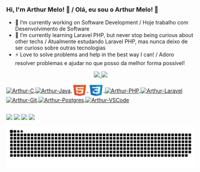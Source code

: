 ### Hi, I'm Arthur Melo! 👋 / Olá, eu sou o Arthur Melo! 👋

- 🔭 I’m currently working on Software Development / Hoje trabalho com Desenvolvimento de Software
- 🌱 I’m currently learning Laravel PHP, but never stop being curious about other techs / Atualmente estudando Laravel PHP, mas nunca deixo de ser curioso sobre outras tecnologias
- ⚡ Love to solve problems and help in the best way I can! / Adoro resolver problemas e ajudar no que posso da melhor forma possível!

<div align="center">
  <a href="https://github.com/meloarthur">
  <img height="160em" src="https://github-readme-stats.vercel.app/api?username=meloarthur&show_icons=true&theme=radical&include_all_commits=true&count_private=true"/>
  <img height="160em" src="https://github-readme-stats.vercel.app/api/top-langs/?username=meloarthur&layout=compact&langs_count=7&theme=radical"/>
</div>
  
<div style="display: inline_block"><br>
  <img align="center" alt="Arthur-C" height="30" width="40" src="https://cdn.jsdelivr.net/gh/devicons/devicon/icons/c/c-original.svg">
  <img align="center" alt="Arthur-Java" height="30" width="40" src="https://cdn.jsdelivr.net/gh/devicons/devicon/icons/java/java-original.svg">
  <img align="center" alt="Arthur-HTML" height="30" width="40" src="https://raw.githubusercontent.com/devicons/devicon/master/icons/html5/html5-original.svg">
  <img align="center" alt="Arthur-CSS" height="30" width="40" src="https://raw.githubusercontent.com/devicons/devicon/master/icons/css3/css3-original.svg">
  <img align="center" alt="Arthur-PHP" height="30" width="40"src="https://cdn.jsdelivr.net/gh/devicons/devicon/icons/php/php-original.svg">
  <img align="center" alt="Arthur-Laravel" height="30" width="40" src="https://cdn.jsdelivr.net/gh/devicons/devicon/icons/laravel/laravel-plain-wordmark.svg">
  <img align="center" alt="Arthur-Git" height="30" width="40" src="https://cdn.jsdelivr.net/gh/devicons/devicon/icons/git/git-original.svg">
  <img align="center" alt="Arthur-Postgres" height="30" width="40" src="https://cdn.jsdelivr.net/gh/devicons/devicon/icons/postgresql/postgresql-original.svg">
  <img align="center" alt="Arthur-VSCode" height="30" width="40" src="https://cdn.jsdelivr.net/gh/devicons/devicon/icons/vscode/vscode-original.svg">
</div>
  
  ##
  
<div>
  <a target="blank" href="https://www.instagram.com/_arthurmelo_"><img target="blank" src="https://img.shields.io/badge/-Instagram-%23E4405F?style=for-the-badge&logo=instagram&logoColor=white"></a>
  <a href="https://discord.gg/z6DYHfGX" target="blank"><img src="https://img.shields.io/badge/Discord-7289DA?style=for-the-badge&logo=discord&logoColor=white" target="blank"></a> 
  <a target="blank" href = "mailto:arthurcaceres@gmail.com"><img target="blank" src="https://img.shields.io/badge/Gmail-D14836?style=for-the-badge&logo=gmail&logoColor=white"></a>
  <a target="blank" href="https://www.linkedin.com/in/arthur-caceres-melo/"><img target="blank" src="https://img.shields.io/badge/-LinkedIn-%230077B5?style=for-the-badge&logo=linkedin&logoColor=white"></a> 

  ![Snake animation](https://github.com/meloarthur/meloarthur/blob/output/github-contribution-grid-snake.svg)
  
  </div>
